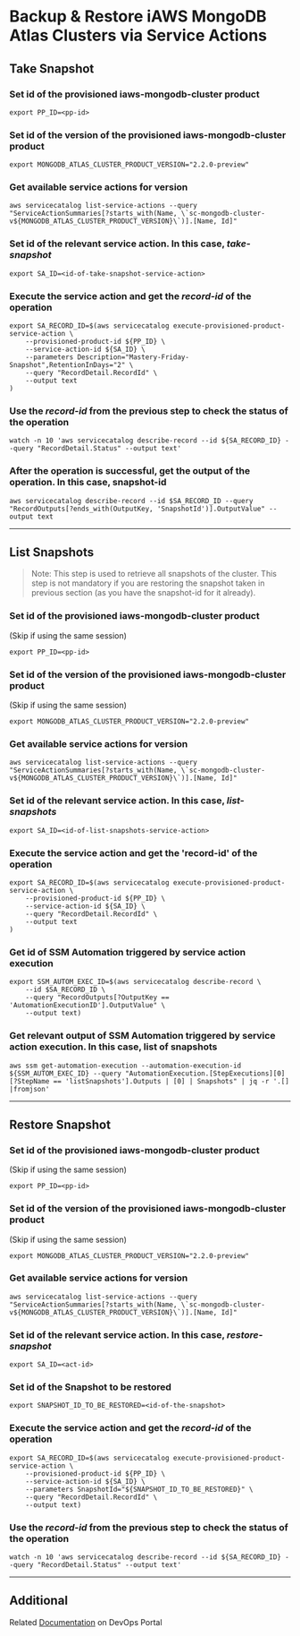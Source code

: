 # Backup & Restore iAWS MongoDB Atlas Clusters via Service Actions

## Take Snapshot

### Set id of the provisioned iaws-mongodb-cluster product
```terminal
export PP_ID=<pp-id>
```

### Set id of the version of the provisioned iaws-mongodb-cluster product
```terminal
export MONGODB_ATLAS_CLUSTER_PRODUCT_VERSION="2.2.0-preview"
```

### Get available service actions for version
```terminal
aws servicecatalog list-service-actions --query "ServiceActionSummaries[?starts_with(Name, \`sc-mongodb-cluster-v${MONGODB_ATLAS_CLUSTER_PRODUCT_VERSION}\`)].[Name, Id]"
```

### Set id of the relevant service action. In this case, *take-snapshot*
```terminal
export SA_ID=<id-of-take-snapshot-service-action>
```

### Execute the service action and get the *record-id* of the operation
```terminal
export SA_RECORD_ID=$(aws servicecatalog execute-provisioned-product-service-action \
    --provisioned-product-id ${PP_ID} \
    --service-action-id ${SA_ID} \
    --parameters Description="Mastery-Friday-Snapshot",RetentionInDays="2" \
    --query "RecordDetail.RecordId" \
    --output text
)
```

### Use the *record-id* from the previous step to check the status of the operation
```terminal
watch -n 10 'aws servicecatalog describe-record --id ${SA_RECORD_ID} --query "RecordDetail.Status" --output text'
```

### After the operation is successful, get the output of the operation. In this case, snapshot-id 
```terminal
aws servicecatalog describe-record --id $SA_RECORD_ID --query "RecordOutputs[?ends_with(OutputKey, 'SnapshotId')].OutputValue" --output text
```

---

## List Snapshots
> Note: This step is used to retrieve all snapshots of the cluster. This step is not mandatory if you are restoring the snapshot taken in previous section (as you have the snapshot-id for it already).

### Set id of the provisioned iaws-mongodb-cluster product 
(Skip if using the same session)

```terminal
export PP_ID=<pp-id>
```

### Set id of the version of the provisioned iaws-mongodb-cluster product 
(Skip if using the same session)

```terminal
export MONGODB_ATLAS_CLUSTER_PRODUCT_VERSION="2.2.0-preview"
```

### Get available service actions for version
```terminal
aws servicecatalog list-service-actions --query "ServiceActionSummaries[?starts_with(Name, \`sc-mongodb-cluster-v${MONGODB_ATLAS_CLUSTER_PRODUCT_VERSION}\`)].[Name, Id]"
```

### Set id of the relevant service action. In this case, *list-snapshots*
```terminal
export SA_ID=<id-of-list-snapshots-service-action>
```

### Execute the service action and get the 'record-id' of the operation
```terminal
export SA_RECORD_ID=$(aws servicecatalog execute-provisioned-product-service-action \
    --provisioned-product-id ${PP_ID} \
    --service-action-id ${SA_ID} \
    --query "RecordDetail.RecordId" \
    --output text
)
```

### Get id of SSM Automation triggered by service action execution
```terminal
export SSM_AUTOM_EXEC_ID=$(aws servicecatalog describe-record \
    --id $SA_RECORD_ID \
    --query "RecordOutputs[?OutputKey == 'AutomationExecutionID'].OutputValue" \
    --output text)
```

### Get relevant output of SSM Automation triggered by service action execution. In this case, list of snapshots
```terminal
aws ssm get-automation-execution --automation-execution-id ${SSM_AUTOM_EXEC_ID} --query "AutomationExecution.[StepExecutions][0][?StepName == 'listSnapshots'].Outputs | [0] | Snapshots" | jq -r '.[] |fromjson'
```

---

## Restore Snapshot

### Set id of the provisioned iaws-mongodb-cluster product 
(Skip if using the same session)

```terminal
export PP_ID=<pp-id>
```

### Set id of the version of the provisioned iaws-mongodb-cluster product 
(Skip if using the same session)

```terminal
export MONGODB_ATLAS_CLUSTER_PRODUCT_VERSION="2.2.0-preview"
```

### Get available service actions for version
```terminal
aws servicecatalog list-service-actions --query "ServiceActionSummaries[?starts_with(Name, \`sc-mongodb-cluster-v${MONGODB_ATLAS_CLUSTER_PRODUCT_VERSION}\`)].[Name, Id]"
```

### Set id of the relevant service action. In this case, *restore-snapshot*
```terminal
export SA_ID=<act-id>
```

### Set id of the Snapshot to be restored
```terminal
export SNAPSHOT_ID_TO_BE_RESTORED=<id-of-the-snapshot>
```

### Execute the service action and get the *record-id* of the operation
```terminal
export SA_RECORD_ID=$(aws servicecatalog execute-provisioned-product-service-action \
    --provisioned-product-id ${PP_ID} \
    --service-action-id ${SA_ID} \
    --parameters SnapshotId="${SNAPSHOT_ID_TO_BE_RESTORED}" \
    --query "RecordDetail.RecordId" \
    --output text)
```

### Use the *record-id* from the previous step to check the status of the operation
```terminal
watch -n 10 'aws servicecatalog describe-record --id ${SA_RECORD_ID} --query "RecordDetail.Status" --output text'
```
---

## Additional

Related [Documentation](https://devops.swisscom.com/docs/iaws/services/iaws-product-mongodb-cluster/index.html#service-actions-v210) on DevOps Portal